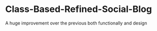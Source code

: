# Class-Based-Refined-Social-Blog
A huge improvement over the previous both functionally and design


